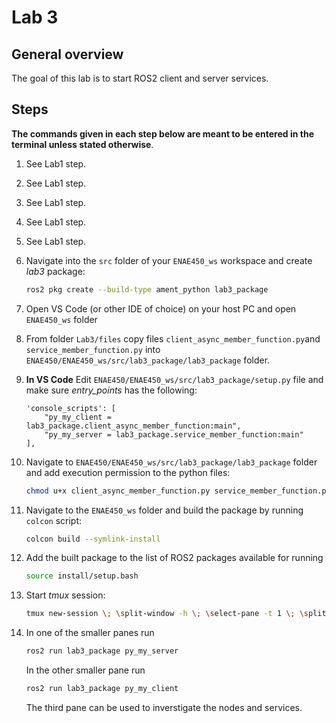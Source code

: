 # Lab 3

## General overview

The goal of this lab is to start ROS2 client and server services.

## Steps

**The commands given in each step below are meant to be entered in the terminal unless stated otherwise**.

1. See Lab1 step.
2. See Lab1 step.
3. See Lab1 step.
4. See Lab1 step.
5. See Lab1 step.

6. Navigate into the `src` folder of your `ENAE450_ws` workspace and create *lab3* package:
    ```bash
    ros2 pkg create --build-type ament_python lab3_package
    ```

7. Open VS Code (or other IDE of choice) on your host PC and open `ENAE450_ws` folder

8. From folder `Lab3/files` copy files `client_async_member_function.py`and `service_member_function.py` into `ENAE450/ENAE450_ws/src/lab3_package/lab3_package` folder.

9. **In VS Code** Edit `ENAE450/ENAE450_ws/src/lab3_package/setup.py` file and make sure *entry_points* has the following:
    ```
    'console_scripts': [
        "py_my_client = lab3_package.client_async_member_function:main",
        "py_my_server = lab3_package.service_member_function:main"
    ],
    ```

10. Navigate to `ENAE450/ENAE450_ws/src/lab3_package/lab3_package` folder and add execution permission to the python files:
    ```bash
    chmod u+x client_async_member_function.py service_member_function.py
    ```

11. Navigate to the `ENAE450_ws` folder and build the package by running `colcon` script:
    ```bash
    colcon build --symlink-install
    ```

12. Add the built package to the list of ROS2 packages available for running
    ```bash
    source install/setup.bash
    ```

13. Start *tmux* session:
    ```bash
    tmux new-session \; \split-window -h \; \select-pane -t 1 \; \split-window -v

    ```

14. In one of the smaller panes run
    ```bash
    ros2 run lab3_package py_my_server
    ```
    In the other smaller pane run
    ```bash
    ros2 run lab3_package py_my_client
    ```    
    The third pane can be used to inverstigate the nodes and services.
